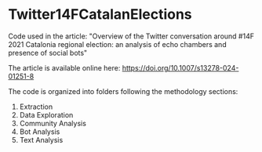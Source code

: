 # Twitter14FCatalanElections
Code used in the article: "Overview of the Twitter conversation around #14F 2021 Catalonia regional election: an analysis of echo chambers and presence of social bots"

The article is available online here: https://doi.org/10.1007/s13278-024-01251-8

The code is organized into folders following the methodology sections:
1) Extraction
2) Data Exploration
3) Community Analysis
4) Bot Analysis
5) Text Analysis

